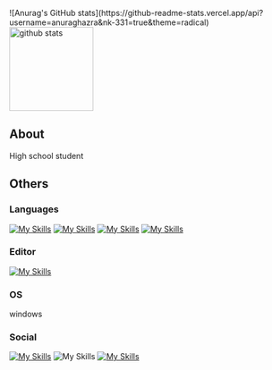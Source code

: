 <p align="left"> 
  ![Anurag's GitHub stats](https://github-readme-stats.vercel.app/api?username=anuraghazra&nk-331=true&theme=radical)
  <img alt="github stats" height="150px" src="https://github-readme-stats.vercel.app/api?username=nk-331&theme=onedark&show_icons=ture" />
</p>

## About
<p>High school student</p>

## Others
### Languages
  [![My Skills](https://skillicons.dev/icons?i=html)](https://skillicons.dev)
  [![My Skills](https://skillicons.dev/icons?i=css)](https://skillicons.dev)
  [![My Skills](https://skillicons.dev/icons?i=js)](https://skillicons.dev)
  [![My Skills](https://skillicons.dev/icons?i=py)](https://skillicons.dev)
### Editor
[![My Skills](https://skillicons.dev/icons?i=vscode)](https://skillicons.dev)
### OS
windows
### Social
[![My Skills](https://skillicons.dev/icons?i=twitter)](https://twitter.com/kouki_0699)
![My Skills](https://skillicons.dev/icons?i=discord)
[![My Skills](https://skillicons.dev/icons?i=instagram)](https://www.instagram.com/kouki_331n)
